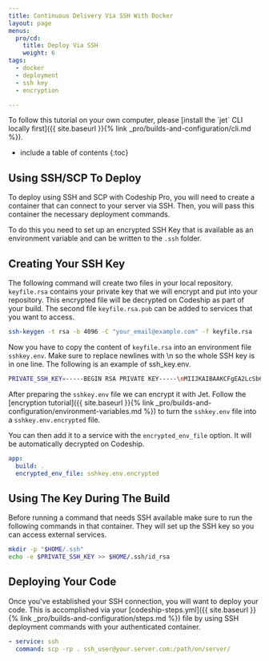 ```yaml
---
title: Continuous Delivery Via SSH With Docker
layout: page
menus:
  pro/cd:
    title: Deploy Via SSH
    weight: 6
tags:
  - docker
  - deployment
  - ssh key
  - encryption

---
```


<div class="info-block">
To follow this tutorial on your own computer, please [install the `jet` CLI locally first]({{ site.baseurl }}{% link _pro/builds-and-configuration/cli.md %}).
</div>

* include a table of contents
{:toc}

## Using SSH/SCP To Deploy

To deploy using SSH and SCP with Codeship Pro, you will need to create a container that can connect to your server via SSH. Then, you will pass this container the necessary deployment commands.

To do this you need to set up an encrypted SSH Key that is available as an environment variable and can be written to the `.ssh` folder.

## Creating Your SSH Key

The following command will create two files in your local repository. `keyfile.rsa` contains your private key that we will encrypt and put into your repository. This encrypted file will be decrypted on Codeship as part of your build. The second file `keyfile.rsa.pub` can be added to services that you want to access.

```bash
ssh-keygen -t rsa -b 4096 -C "your_email@example.com" -f keyfile.rsa
```

Now you have to copy the content of `keyfile.rsa` into an environment file `sshkey.env`. Make sure to replace newlines with \n so the whole SSH key is in one line. The following is an example of ssh_key.env.

```bash
PRIVATE_SSH_KEY=-----BEGIN RSA PRIVATE KEY-----\nMIIJKAIBAAKCFgEA2LcSb6INQUVZZ0iZJYYkc8dMHLLqrmtIrzZ...
```

After preparing the `sshkey.env` file we can encrypt it with Jet. Follow the [encryption tutorial]({{ site.baseurl }}{% link _pro/builds-and-configuration/environment-variables.md %}) to turn the `sshkey.env` file into a `sshkey.env.encrypted` file.

You can then add it to a service with the `encrypted_env_file` option. It will be automatically decrypted on Codeship.

```yaml
app:
  build: .
  encrypted_env_file: sshkey.env.encrypted
```

## Using The Key During The Build

Before running a command that needs SSH available make sure to run the following commands in that container. They will set up the SSH key so you can access external services.

```bash
mkdir -p "$HOME/.ssh"
echo -e $PRIVATE_SSH_KEY >> $HOME/.ssh/id_rsa
```

## Deploying Your Code

Once you've established your SSH connection, you will want to deploy your code. This is accomplished via your [codeship-steps.yml]({{ site.baseurl }}{% link _pro/builds-and-configuration/steps.md %}) file by using SSH deployment commands with your authenticated container.

```yaml
- service: ssh
  command: scp -rp . ssh_user@your.server.com:/path/on/server/
```
